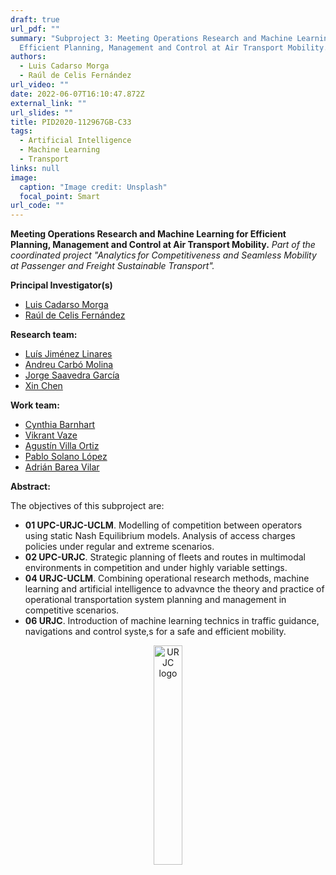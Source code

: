 ```yaml
---
draft: true
url_pdf: ""
summary: "Subproject 3: Meeting Operations Research and Machine Learning for
  Efficient Planning, Management and Control at Air Transport Mobility."
authors:
  - Luis Cadarso Morga
  - Raúl de Celis Fernández
url_video: ""
date: 2022-06-07T16:10:47.872Z
external_link: ""
url_slides: ""
title: PID2020-112967GB-C33
tags:
  - Artificial Intelligence
  - Machine Learning
  - Transport
links: null
image:
  caption: "Image credit: Unsplash"
  focal_point: Smart
url_code: ""
---
```

**Meeting Operations Research and Machine Learning for Efficient Planning, Management and Control at Air Transport Mobility.**
*Part of the coordinated project "Analytics for Competitiveness and Seamless Mobility at Passenger and Freight Sustainable Transport".*

**Principal Investigator(s)**

* [Luis Cadarso Morga](/author/luis-cadarso-morga/)
* [Raúl de Celis Fernández](/author/raul-de-celis-fernandez/)

**Research team:**

* [Luís Jiménez Linares](/author/luis-jimenez-linares)
* [Andreu Carbó Molina](/author/andreu-carbo-molina)
* [Jorge Saavedra García](/author/jorge-saavedra-garcia)
* [Xin Chen](/author/xin-chen)

**Work team:**

* [Cynthia Barnhart](/author/cynthia-barnhart)
* [Vikrant Vaze](/author/vikrant-vaze)
* [Agustín Villa Ortiz](/author/agustin-villa-ortiz)
* [Pablo Solano López](/author/pablo-solano-lopez)
* [Adrián Barea Vilar](/author/adrian-barea-vilar)

**Abstract:**

The objectives of this subproject are:

* **01 UPC-URJC-UCLM**. Modelling of competition between operators using static Nash Equilibrium models. Analysis of access charges policies under regular and extreme scenarios.
* **02 UPC-URJC**. Strategic planning of fleets and routes in multimodal environments in competition and under highly variable settings.
* **04 URJC-UCLM**. Combining operational research methods, machine learning and artificial intelligence to advavnce the theory and practice of operational transportation system planning and management in competitive scenarios.
* **06 URJC**. Introduction of machine learning technics in traffic guidance, navigations and control syste,s for a safe and efficient mobility.

<center><a href="https://www.urjc.es" target="_blank"><img src="/files/images/URJC.png" alt="URJC logo" style="display:inline-block;width:30%;height:auto;"></a></center>